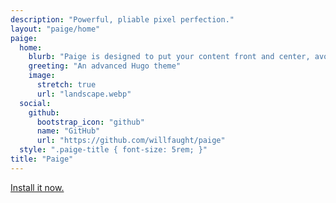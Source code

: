 ```yaml
---
description: "Powerful, pliable pixel perfection."
layout: "paige/home"
paige:
  home:
    blurb: "Paige is designed to put your content front and center, avoiding the typical clutter. The look is seamless and smooth, scalable and readable, portable and efficient. The layout is minimal and responsive, using verticality and white space to focus and delineate parts of the page. The implementation is flexible and extensible. It's a versatile canvas that serves most web needs. Welcome to the last Hugo theme you'll probably ever need."
    greeting: "An advanced Hugo theme"
    image:
      stretch: true
      url: "landscape.webp"
  social:
    github:
      bootstrap_icon: "github"
      name: "GitHub"
      url: "https://github.com/willfaught/paige"
  style: ".paige-title { font-size: 5rem; }"
title: "Paige"
---
```


<a class="lead" href="https://github.com/willfaught/paige">Install it now.</a>
